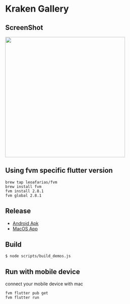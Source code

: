 # Kraken Gallery

## ScreenShot

<img src="https://user-images.githubusercontent.com/677114/113019030-bf531a00-91b3-11eb-8656-4016761a144e.jpg" width="380" />

## Using fvm specific flutter version 

```
brew tap leoafarias/fvm                                                   
brew install fvm  
fvm install 2.8.1
fvm global 2.8.1
```
## Release

- [Android Apk](https://kraken.oss-cn-hangzhou.aliyuncs.com/gallery/app.android.apk)
- [MacOS App](https://kraken.oss-cn-hangzhou.aliyuncs.com/gallery/app.darwin.zip)

## Build

```shell
$ node scripts/build_demos.js
```

## Run with mobile device

connect your mobile device with mac

```
fvm flutter pub get
fvm flutter run
```

